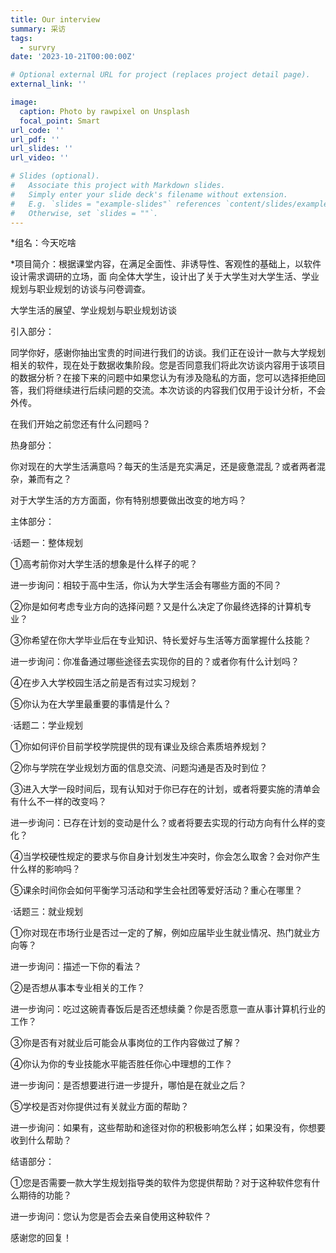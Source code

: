 ```yaml
---
title: Our interview
summary: 采访
tags:
  - survry
date: '2023-10-21T00:00:00Z'

# Optional external URL for project (replaces project detail page).
external_link: ''

image:
  caption: Photo by rawpixel on Unsplash
  focal_point: Smart
url_code: ''
url_pdf: ''
url_slides: ''
url_video: ''

# Slides (optional).
#   Associate this project with Markdown slides.
#   Simply enter your slide deck's filename without extension.
#   E.g. `slides = "example-slides"` references `content/slides/example-slides.md`.
#   Otherwise, set `slides = ""`.
---
```


*组名：今天吃啥

*项目简介：根据课堂内容，在满足全面性、非诱导性、客观性的基础上，以软件设计需求调研的立场，面 向全体大学生，设计出了关于大学生对大学生活、学业规划与职业规划的访谈与问卷调查。

大学生活的展望、学业规划与职业规划访谈

引入部分：

同学你好，感谢你抽出宝贵的时间进行我们的访谈。我们正在设计一款与大学规划相关的软件，现在处于数据收集阶段。您是否同意我们将此次访谈内容用于该项目的数据分析？在接下来的问题中如果您认为有涉及隐私的方面，您可以选择拒绝回答，我们将继续进行后续问题的交流。本次访谈的内容我们仅用于设计分析，不会外传。

在我们开始之前您还有什么问题吗？

热身部分：

你对现在的大学生活满意吗？每天的生活是充实满足，还是疲惫混乱？或者两者混杂，兼而有之？




对于大学生活的方方面面，你有特别想要做出改变的地方吗？




主体部分：

·话题一：整体规划

①高考前你对大学生活的想象是什么样子的呢？




进一步询问：相较于高中生活，你认为大学生活会有哪些方面的不同？




②你是如何考虑专业方向的选择问题？又是什么决定了你最终选择的计算机专业？




③你希望在你大学毕业后在专业知识、特长爱好与生活等方面掌握什么技能？




进一步询问：你准备通过哪些途径去实现你的目的？或者你有什么计划吗？




④在步入大学校园生活之前是否有过实习规划？




⑤你认为在大学里最重要的事情是什么？




·话题二：学业规划

①你如何评价目前学校学院提供的现有课业及综合素质培养规划？




②你与学院在学业规划方面的信息交流、问题沟通是否及时到位？




③进入大学一段时间后，现有认知对于你已存在的计划，或者将要实施的清单会有什么不一样的改变吗？




进一步询问：已存在计划的变动是什么？或者将要去实现的行动方向有什么样的变化？




④当学校硬性规定的要求与你自身计划发生冲突时，你会怎么取舍？会对你产生什么样的影响吗？




⑤课余时间你会如何平衡学习活动和学生会社团等爱好活动？重心在哪里？




·话题三：就业规划

①你对现在市场行业是否过一定的了解，例如应届毕业生就业情况、热门就业方向等？




进一步询问：描述一下你的看法？




②是否想从事本专业相关的工作？




进一步询问：吃过这碗青春饭后是否还想续羹？你是否愿意一直从事计算机行业的工作？




③你是否有对就业后可能会从事岗位的工作内容做过了解？




④你认为你的专业技能水平能否胜任你心中理想的工作？




进一步询问：是否想要进行进一步提升，哪怕是在就业之后？



⑤学校是否对你提供过有关就业方面的帮助？



进一步询问：如果有，这些帮助和途径对你的积极影响怎么样；如果没有，你想要收到什么帮助？




结语部分：

①您是否需要一款大学生规划指导类的软件为您提供帮助？对于这种软件您有什么期待的功能？




进一步询问：您认为您是否会去亲自使用这种软件？




感谢您的回复！